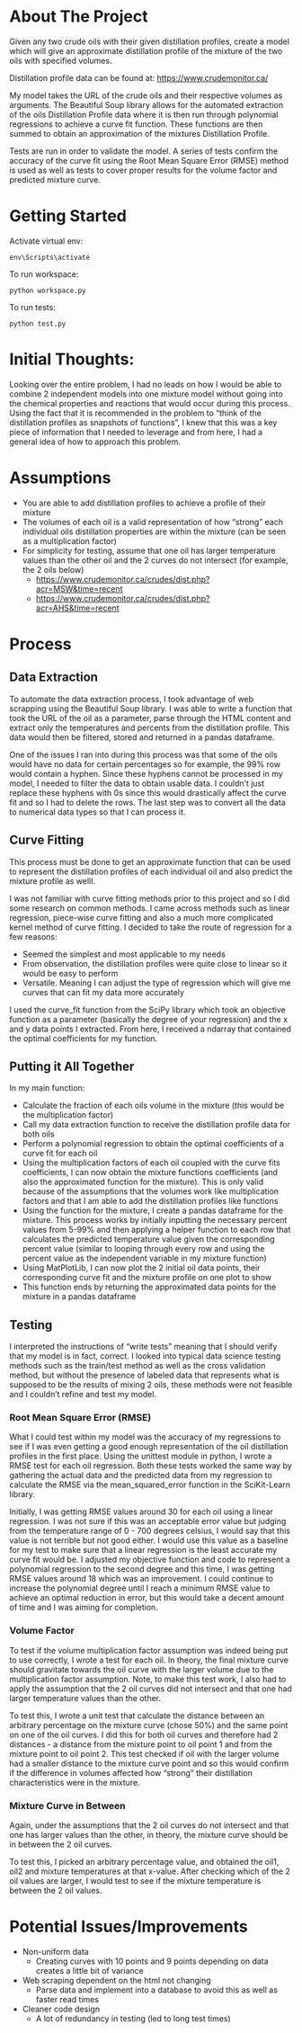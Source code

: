 # About The Project
Given any two crude oils with their given distillation profiles, create a model which will give an
approximate distillation profile of the mixture of the two oils with specified volumes. 

Distillation profile data can be found at: https://www.crudemonitor.ca/

My model takes the URL of the crude oils and their respective volumes as arguments. The Beautiful Soup library allows for the automated extraction of the oils Distillation Profile data where it is then run through polynomial regressions to achieve a curve fit function. These functions are then summed to obtain an approximation of the mixtures Distillation Profile.

Tests are run in order to validate the model. A series of tests confirm the accuracy of the curve fit using the Root Mean Square Error (RMSE) method is used as well as tests to cover proper results for the volume factor and predicted mixture curve.

# Getting Started
Activate virtual env:
```
env\Scripts\activate
```
To run workspace:
```
python workspace.py
```
To run tests:
```
python test.py
```

# Initial Thoughts:
Looking over the entire problem, I had no leads on how I would be able to combine 2 independent models into one mixture model without going into the chemical properties and reactions that would occur during this process. Using the fact that it is recommended in the problem to “think of the distillation profiles as snapshots of functions”, I knew that this was a key piece of information that I needed to leverage and from here, I had a general idea of how to approach this problem. 

# Assumptions
- You are able to add distillation profiles to achieve a profile of their mixture
- The volumes of each oil is a valid representation of how “strong” each individual oils distillation properties are within the mixture (can be seen as a multiplication factor)
- For simplicity for testing, assume that one oil has larger temperature values than the other oil and the 2 curves do not intersect (for example, the 2 oils below)
  - https://www.crudemonitor.ca/crudes/dist.php?acr=MSW&time=recent
  - https://www.crudemonitor.ca/crudes/dist.php?acr=AHS&time=recent

# Process
## Data Extraction
To automate the data extraction process, I took advantage of web scrapping using the Beautiful Soup library. I was able to write a function that took the URL of the oil as a parameter, parse through the HTML content and extract only the temperatures and percents from the distillation profile. This data would then be filtered, stored and returned in a pandas dataframe.

One of the issues I ran into during this process was that some of the oils would have no data for certain percentages so for example, the 99% row would contain a hyphen. Since these hyphens cannot be processed in my model, I needed to filter the data to obtain usable data. I couldn’t just replace these hyphens with 0s since this would drastically affect the curve fit and so I had to delete the rows. The last step was to convert all the data to numerical data types so that I can process it. 

## Curve Fitting
This process must be done to get an approximate function that can be used to represent the distillation profiles of each individual oil and also predict the mixture profile as wellI. 

I was not familiar with curve fitting methods prior to this project and so I did some research on common methods. I came across methods such as linear regression, piece-wise curve fitting and also a much more complicated kernel method of curve fitting. I decided to take the route of regression for a few reasons:
- Seemed the simplest and most applicable to my needs
- From observation, the distillation profiles were quite close to linear so it would be easy to perform
- Versatile. Meaning I can adjust the type of regression which will give me curves that can fit my data more accurately 

I used the curve_fit function from the SciPy library which took an objective function as a parameter (basically the degree of your regression) and the x and y data points I extracted. From here, I received a ndarray that contained the optimal coefficients for my function.

## Putting it All Together
In my main function:

- Calculate the fraction of each oils volume in the mixture (this would be the multiplication factor)
- Call my data extraction function to receive the distillation profile data for both oils
- Perform a polynomial regression to obtain the optimal coefficients of a curve fit for each oil
- Using the multiplication factors of each oil coupled with the curve fits coefficients, I can now obtain the mixture functions coefficients (and also the approximated function for the mixture). This is only valid because of the assumptions that the volumes work like multiplication factors and that I am able to add the distillation profiles like functions
- Using the function for the mixture, I create a pandas dataframe for the mixture. This process works by initially inputting the necessary percent values from 5-99% and then applying a helper function to each row that calculates the predicted temperature value given the corresponding percent value (similar to looping through every row and using the percent value as the independent variable in my mixture function)
- Using MatPlotLib, I can now plot the 2 initial oil data points, their corresponding curve fit and the mixture profile on one plot to show
- This function ends by returning the approximated data points for the mixture in a pandas dataframe

## Testing
I interpreted the instructions of “write tests” meaning that I should verify that my model is in fact, correct. I looked into typical data science testing methods such as the train/test method as well as the cross validation method, but without the presence of labeled data that represents what is supposed to be the results of mixing 2 oils, these methods were not feasible and I couldn’t refine and test my model. 

### Root Mean Square Error (RMSE)
What I could test within my model was the accuracy of my regressions to see if I was even getting a good enough representation of the oil distillation profiles in the first place. Using the unittest module in python, I wrote a RMSE test for each oil regression. Both these tests worked the same way by gathering the actual data and the predicted data from my regression to calculate the RMSE via the mean_squared_error function in the SciKit-Learn library.

Initially, I was getting RMSE values around 30 for each oil using a linear regression. I was not sure if this was an acceptable error value but judging from the temperature range of 0 - 700 degrees celsius, I would say that this value is not terrible but not good either. I would use this value as a baseline for my test to make sure that a linear regression is the least accurate my curve fit would be. I adjusted my objective function and code to represent a polynomial regression to the second degree and this time, I was getting RMSE values around 18 which was an improvement. I could continue to increase the polynomial degree until I reach a minimum RMSE value to achieve an optimal reduction in error, but this would take a decent amount of time and I was aiming for completion. 

### Volume Factor
To test if the volume multiplication factor assumption was indeed being put to use correctly, I wrote a test for each oil. In theory, the final mixture curve should gravitate towards the oil curve with the larger volume due to the multiplication factor assumption. Note, to make this test work, I also had to apply the assumption that the 2 oil curves did not intersect and that one had larger temperature values than the other. 

To test this, I wrote a unit test that calculate the distance between an arbitrary percentage on the mixture curve (chose 50%) and the same point on one of the oil curves. I did this for both oil curves and therefore had 2 distances - a distance from the mixture point to oil point 1 and from the mixture point to oil point 2. This test checked if oil with the larger volume had a smaller distance to the mixture curve point and so this would confirm if the difference in volumes affected how “strong” their distillation characteristics  were in the mixture.

### Mixture Curve in Between
Again, under the assumptions that the 2 oil curves do not intersect and that one has larger values than the other, in theory, the mixture curve should be in between the 2 oil curves. 

To test this, I picked an arbitrary percentage value, and obtained the oil1, oil2 and mixture temperatures at that x-value. After checking which of the 2 oil values are larger, I would test to see if the mixture temperature is between the 2 oil values. 

# Potential Issues/Improvements
- Non-uniform data
  - Creating curves with 10 points and 9 points depending on data creates a little bit of variance
- Web scraping dependent on the html not changing
  - Parse data and implement into a database to avoid this as well as faster read times
- Cleaner code design
  - A lot of redundancy in testing (led to long test times)
